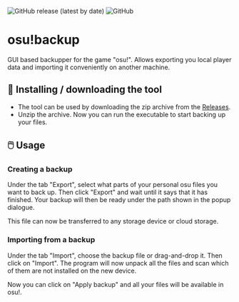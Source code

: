 ![GitHub release (latest by date)](https://img.shields.io/github/v/release/heuerleon/osu-backup)
![GitHub](https://img.shields.io/github/license/heuerleon/osu-backup)
# osu!backup
GUI based backupper for the game "osu!". Allows exporting you local player data and importing it conveniently on another machine.

## 📲 Installing / downloading the tool

- The tool can be used by downloading the zip archive from the [Releases](https://github.com/heuerleon/osu-backup/releases/).
- Unzip the archive. Now you can run the executable to start backing up your files.

## 🖱️ Usage

### Creating a backup

Under the tab "Export", select what parts of your personal osu files you want to back up. Then click "Export" and wait until it says that it has finished. Your backup will then be ready under the path shown in the popup dialogue.

This file can now be transferred to any storage device or cloud storage.

### Importing from a backup

Under the tab "Import", choose the backup file or drag-and-drop it. Then click on "Import". The program will now unpack all the files and scan which of them are not installed on the new device.

Now you can click on "Apply backup" and all your files will be available in osu!.
